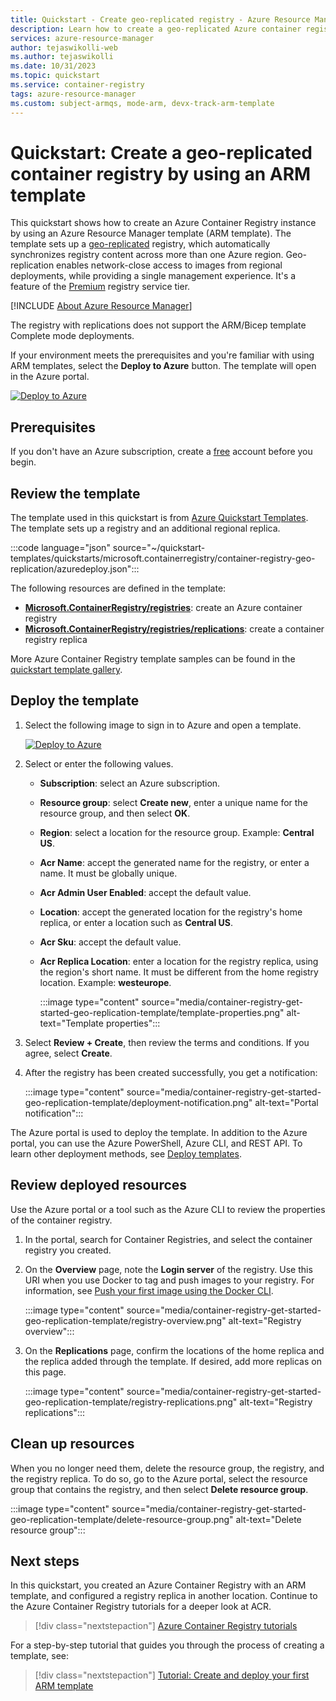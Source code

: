 ```yaml
---
title: Quickstart - Create geo-replicated registry - Azure Resource Manager template
description: Learn how to create a geo-replicated Azure container registry by using an Azure Resource Manager template.
services: azure-resource-manager
author: tejaswikolli-web
ms.author: tejaswikolli
ms.date: 10/31/2023
ms.topic: quickstart
ms.service: container-registry
tags: azure-resource-manager
ms.custom: subject-armqs, mode-arm, devx-track-arm-template
---
```


# Quickstart: Create a geo-replicated container registry by using an ARM template

This quickstart shows how to create an Azure Container Registry instance by using an Azure Resource Manager template (ARM template). The template sets up a [geo-replicated](container-registry-geo-replication.md) registry, which automatically synchronizes registry content across more than one Azure region. Geo-replication enables network-close access to images from regional deployments, while providing a single management experience. It's a feature of the [Premium](container-registry-skus.md) registry service tier.

[!INCLUDE [About Azure Resource Manager](../../includes/resource-manager-quickstart-introduction.md)]

The registry with replications does not support the ARM/Bicep template Complete mode deployments.

If your environment meets the prerequisites and you're familiar with using ARM templates, select the **Deploy to Azure** button. The template will open in the Azure portal.

[![Deploy to Azure](~/reusable-media/ce-skilling/azure/media/template-deployments/deploy-to-azure-button.svg)](https://portal.azure.com/#create/Microsoft.Template/uri/https%3A%2F%2Fraw.githubusercontent.com%2FAzure%2Fazure-quickstart-templates%2Fmaster%2Fquickstarts%2Fmicrosoft.containerregistry%2Fcontainer-registry-geo-replication%2Fazuredeploy.json)

## Prerequisites

If you don't have an Azure subscription, create a [free](https://azure.microsoft.com/free/) account before you begin.

## Review the template

The template used in this quickstart is from [Azure Quickstart Templates](https://azure.microsoft.com/resources/templates/container-registry-geo-replication/). The template sets up a registry and an additional regional replica.

:::code language="json" source="~/quickstart-templates/quickstarts/microsoft.containerregistry/container-registry-geo-replication/azuredeploy.json":::

The following resources are defined in the template:

* **[Microsoft.ContainerRegistry/registries](/azure/templates/microsoft.containerregistry/registries)**: create an Azure container registry
* **[Microsoft.ContainerRegistry/registries/replications](/azure/templates/microsoft.containerregistry/registries/replications)**: create a container registry replica

More Azure Container Registry template samples can be found in the [quickstart template gallery](https://azure.microsoft.com/resources/templates/?resourceType=Microsoft.Containerregistry&pageNumber=1&sort=Popular).

## Deploy the template

 1. Select the following image to sign in to Azure and open a template.

    [![Deploy to Azure](~/reusable-media/ce-skilling/azure/media/template-deployments/deploy-to-azure-button.svg)](https://portal.azure.com/#create/Microsoft.Template/uri/https%3A%2F%2Fraw.githubusercontent.com%2FAzure%2Fazure-quickstart-templates%2Fmaster%2Fquickstarts%2Fmicrosoft.containerregistry%2Fcontainer-registry-geo-replication%2Fazuredeploy.json)

 1. Select or enter the following values.

    * **Subscription**: select an Azure subscription.
    * **Resource group**: select **Create new**, enter a unique name for the resource group, and then select **OK**.
    * **Region**: select a location for the resource group. Example: **Central US**.
    * **Acr Name**: accept the generated name for the registry, or enter a name. It must be globally unique.
    * **Acr Admin User Enabled**: accept the default value.
    * **Location**: accept the generated location for the registry's home replica, or enter a location such as **Central US**.
    * **Acr Sku**: accept the default value.
    * **Acr Replica Location**: enter a location for the registry replica, using the region's short name. It must be different from the home registry location. Example: **westeurope**.

        :::image type="content" source="media/container-registry-get-started-geo-replication-template/template-properties.png" alt-text="Template properties":::

1. Select **Review + Create**, then review the terms and conditions. If you agree, select **Create**.

1. After the registry has been created successfully, you get a notification:

     :::image type="content" source="media/container-registry-get-started-geo-replication-template/deployment-notification.png" alt-text="Portal notification":::

 The Azure portal is used to deploy the template. In addition to the Azure portal, you can use the Azure PowerShell, Azure CLI, and REST API. To learn other deployment methods, see [Deploy templates](../azure-resource-manager/templates/deploy-cli.md).

## Review deployed resources

Use the Azure portal or a tool such as the Azure CLI to review the properties of the container registry.

1. In the portal, search for Container Registries, and select the container registry you created.

1. On the **Overview** page, note the **Login server** of the registry. Use this URI when you use Docker to tag and push images to your registry. For information, see [Push your first image using the Docker CLI](container-registry-get-started-docker-cli.md).

    :::image type="content" source="media/container-registry-get-started-geo-replication-template/registry-overview.png" alt-text="Registry overview":::

1. On the **Replications** page, confirm the locations of the home replica and the replica added through the template. If desired, add more replicas on this page.

    :::image type="content" source="media/container-registry-get-started-geo-replication-template/registry-replications.png" alt-text="Registry replications":::

## Clean up resources

When you no longer need them, delete the resource group, the registry, and the registry replica. To do so, go to the Azure portal, select the resource group that contains the registry, and then select **Delete resource group**.

:::image type="content" source="media/container-registry-get-started-geo-replication-template/delete-resource-group.png" alt-text="Delete resource group":::

## Next steps

In this quickstart, you created an Azure Container Registry with an ARM template, and configured a registry replica in another location. Continue to the Azure Container Registry tutorials for a deeper look at ACR.

> [!div class="nextstepaction"]
> [Azure Container Registry tutorials](container-registry-tutorial-prepare-registry.md)

For a step-by-step tutorial that guides you through the process of creating a template, see:

> [!div class="nextstepaction"]
> [Tutorial: Create and deploy your first ARM template](../azure-resource-manager/templates/template-tutorial-create-first-template.md)
